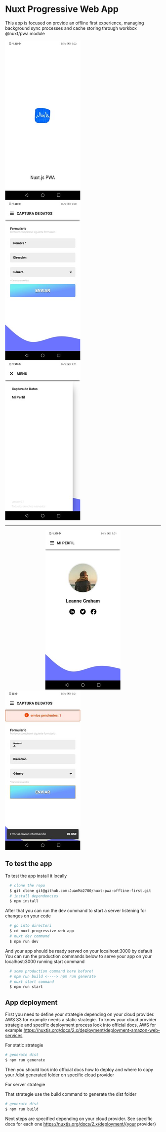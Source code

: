 # Nuxt Progressive Web App  

This app is focused on provide an offline first experience, managing background sync processes and cache storing through workbox @nuxt/pwa module

![evidence1](https://github.com/JuanMa2700/nuxt-pwa-offline-first/blob/main/evidences/1.jpg)&nbsp;&nbsp;&nbsp;&nbsp;&nbsp;&nbsp;&nbsp;&nbsp;&nbsp;&nbsp;&nbsp;&nbsp;&nbsp;&nbsp;&nbsp;&nbsp;&nbsp;&nbsp;&nbsp;
![evidence2](https://github.com/JuanMa2700/nuxt-pwa-offline-first/blob/main/evidences/2.jpg)&nbsp;&nbsp;&nbsp;&nbsp;&nbsp;&nbsp;&nbsp;&nbsp;&nbsp;&nbsp;&nbsp;&nbsp;&nbsp;&nbsp;&nbsp;&nbsp;&nbsp;&nbsp;&nbsp;&nbsp;&nbsp;&nbsp;
![evidence3](https://github.com/JuanMa2700/nuxt-pwa-offline-first/blob/main/evidences/3.jpg)

---

&nbsp;&nbsp;&nbsp;&nbsp;&nbsp;&nbsp;&nbsp;&nbsp;&nbsp;&nbsp;&nbsp;&nbsp;&nbsp;&nbsp;&nbsp;&nbsp;&nbsp;&nbsp;&nbsp;&nbsp;&nbsp;&nbsp;&nbsp;&nbsp;&nbsp;&nbsp;&nbsp;&nbsp;&nbsp;&nbsp;&nbsp;&nbsp;
![evidence4](https://github.com/JuanMa2700/nuxt-pwa-offline-first/blob/main/evidences/4.jpg)&nbsp;&nbsp;&nbsp;&nbsp;&nbsp;&nbsp;&nbsp;&nbsp;&nbsp;&nbsp;&nbsp;&nbsp;&nbsp;&nbsp;&nbsp;&nbsp;&nbsp;&nbsp;&nbsp;&nbsp;&nbsp;&nbsp;&nbsp;&nbsp;&nbsp;&nbsp;&nbsp;&nbsp;&nbsp;&nbsp;&nbsp;&nbsp;
![evidence5](https://github.com/JuanMa2700/nuxt-pwa-offline-first/blob/main/evidences/5.jpg)&nbsp;&nbsp;&nbsp;&nbsp;&nbsp;&nbsp;&nbsp;&nbsp;&nbsp;&nbsp;&nbsp;&nbsp;&nbsp;&nbsp;&nbsp;&nbsp;&nbsp;&nbsp;&nbsp;&nbsp;&nbsp;&nbsp;&nbsp;&nbsp;&nbsp;&nbsp;&nbsp;&nbsp;&nbsp;&nbsp;&nbsp;&nbsp;

## To test the app
To test the app install it locally

```bash
  # clone the repo
  $ git clone git@github.com:JuanMa2700/nuxt-pwa-offline-first.git
  # install dependencies
  $ npm install
```

After that you can run the dev command to start a server listening for changes on your code

```bash
  # go into directori
  $ cd nuxt-progressive-web-app
  # nuxt dev command
  $ npm run dev
```

And your app should be ready served on your localhost:3000 by default  
You can run the production commands below to serve your app on your localhost:3000 running start command

```bash
  # some production command here before!
  # npm run build <----> npm run generate
  # nuxt start command
  $ npm run start
```

## App deployment

First you need to define your strategie depending on your cloud provider.
AWS S3 for example needs a static strategie.
To know your cloud provider strategie and specific deployment process look into official docs, AWS for example https://nuxtjs.org/docs/2.x/deployment/deployment-amazon-web-services  
  
For static strategie

```bash
# generate dist
$ npm run generate
```

Then you should look into official docs how to deploy and where to copy your /dist generated folder on specific cloud provider

For server strategie

That strategie use the build command to generate the dist folder  

```bash
# generate dist
$ npm run build
```

Next steps are specified depending on your cloud provider. See specific docs for each one https://nuxtjs.org/docs/2.x/deployment/{your provider}
